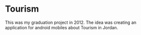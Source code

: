 # Tourism
This was my graduation project in 2012. The idea was creating an application for android mobiles about Tourism in Jordan.
